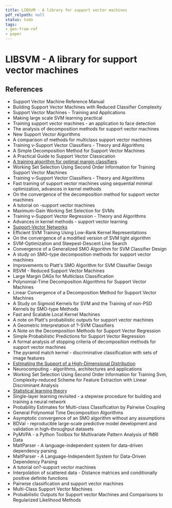 ```yaml
---
title: LIBSVM - A library for support vector machines
pdf_relpath: null
status: todo
tags:
- gen-from-ref
- paper
---
```


# LIBSVM - A library for support vector machines

## References

- Support Vector Machine Reference Manual
- Building Support Vector Machines with Reduced Classifier Complexity
- Support Vector Machines - Training and Applications
- Making large scale SVM learning practical
- Training support vector machines - an application to face detection
- The analysis of decomposition methods for support vector machines
- New Support Vector Algorithms
- A comparison of methods for multiclass support vector machines
- Training v-Support Vector Classifiers - Theory and Algorithms
- A Simple Decomposition Method for Support Vector Machines
- A Practical Guide to Support Vector Classication
- [A training algorithm for optimal margin classifiers](./a-training-algorithm-for-optimal-margin-classifiers.md)
- Working Set Selection Using Second Order Information for Training Support Vector Machines
- Training ν-Support Vector Classifiers - Theory and Algorithms
- Fast training of support vector machines using sequential minimal optimization, advances in kernel methods
- On the convergence of the decomposition method for support vector machines
- A tutorial on -support vector machines
- Maximum-Gain Working Set Selection for SVMs
- Training v-Support Vector Regression - Theory and Algorithms
- Advances in kernel methods - support vector learning
- [Support-Vector Networks](./support-vector-networks.md)
- Efficient SVM Training Using Low-Rank Kernel Representations
- On the convergence of a modified version of SVM light algorithm
- SVM-Optimization and Steepest-Descent Line Search
- Convergence of a Generalized SMO Algorithm for SVM Classifier Design
- A study on SMO-type decomposition methods for support vector machines
- Improvements to Platt's SMO Algorithm for SVM Classifier Design
- RSVM - Reduced Support Vector Machines
- Large Margin DAGs for Multiclass Classification
- Polynomial-Time Decomposition Algorithms for Support Vector Machines
- Linear Convergence of a Decomposition Method for Support Vector Machines
- A Study on Sigmoid Kernels for SVM and the Training of non-PSD Kernels by SMO-type Methods
- Fast and Scalable Local Kernel Machines
- A note on Platt's probabilistic outputs for support vector machines
- A Geometric Interpretation of ?-SVM Classifiers
- A Note on the Decomposition Methods for Support Vector Regression
- Simple Probabilistic Predictions for Support Vector Regression
- A formal analysis of stopping criteria of decomposition methods for support vector machines
- The pyramid match kernel - discriminative classification with sets of image features
- [Estimating the Support of a High-Dimensional Distribution](./estimating-the-support-of-a-high-dimensional-distribution.md)
- Neurocomputing - algorithms, architectures and applications
- Working Set Selection Using Second Order Information for Training Svm, Complexity-reduced Scheme for Feature Extraction with Linear Discriminant Analysis
- [Statistical learning theory](./statistical-learning-theory.md)
- Single-layer learning revisited - a stepwise procedure for building and training a neural network
- Probability Estimates for Multi-class Classification by Pairwise Coupling
- General Polynomial Time Decomposition Algorithms
- Asymptotic convergence of an SMO algorithm without any assumptions
- BDVal - reproducible large-scale predictive model development and validation in high-throughput datasets
- PyMVPA - a Python Toolbox for Multivariate Pattern Analysis of fMRI Data
- MaltParser - A language-independent system for data-driven dependency parsing
- MaltParser - A Language-Independent System for Data-Driven Dependency Parsing
- A tutorial on?-support vector machines
- Interpolation of scattered data - Distance matrices and conditionally positive definite functions
- Pairwise classification and support vector machines
- Multi-Class Support Vector Machines
- Probabilistic Outputs for Support vector Machines and Comparisons to Regularized Likelihood Methods
